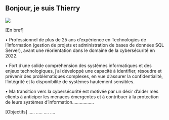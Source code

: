 ## Bonjour, je suis Thierry 
<a href="https://www.linkedin.com](https://www.linkedin.com/in/thierrymatrat/"><img src="https://img.shields.io/badge/-Linkedin-0072b1?&style=for-the-badge&logo=linkedin&logoColor=white" /></a>


[En bref]

•	Professionnel de plus de 25 ans d’expérience en Technologies de l’Information (gestion de projets et administration de bases de données SQL Server), avant une réorientation dans le domaine de la cybersécurité en 2022.

•	Fort d’une solide compréhension des systèmes informatiques et des enjeux technologiques, j’ai développé une capacité à identifier, résoudre et prévenir des problématiques complexes, en vue d’assurer la confidentialité, l’intégrité et la disponibilité de systèmes hautement sensibles. 

•	Ma transition vers la cybersécurité est motivée par un désir d’aider mes clients à anticiper les menaces émergentes et à contribuer à la protection de leurs systèmes d’information.................

[Objectifs]
..... ..... .... ....

<!--
Here are some ideas to get you started:

- 🔭 I’m currently working on ...
- 🌱 I’m currently learning ...
- 👯 I’m looking to collaborate on ...
- 🤔 I’m looking for help with ...
- 💬 Ask me about ...
- 📫 How to reach me: ...
- 😄 Pronouns: ...
- ⚡ Fun fact: ...
-->
